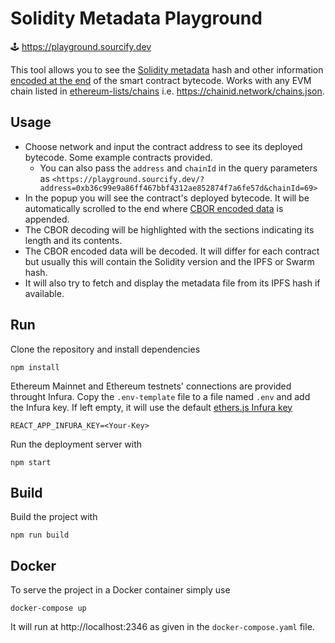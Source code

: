 # Solidity Metadata Playground

🕹️ https://playground.sourcify.dev

This tool allows you to see the [Solidity metadata](https://docs.soliditylang.org/en/latest/metadata.html) hash and other information [encoded at the end](https://docs.soliditylang.org/en/latest/metadata.html#encoding-of-the-metadata-hash-in-the-bytecode) of the smart contract bytecode. Works with any EVM chain listed in [ethereum-lists/chains](https://github.com/ethereum-lists/chains) i.e. https://chainid.network/chains.json.

## Usage

- Choose network and input the contract address to see its deployed bytecode. Some example contracts provided.
  - You can also pass the `address` and `chainId` in the query parameters as `<https://playground.sourcify.dev/?address=0xb36c99e9a86ff467bbf4312ae852874f7a6fe57d&chainId=69>`
- In the popup you will see the contract's deployed bytecode. It will be automatically scrolled to the end where [CBOR encoded data](https://docs.soliditylang.org/en/latest/metadata.html#encoding-of-the-metadata-hash-in-the-bytecode) is appended.
- The CBOR decoding will be highlighted with the sections indicating its length and its contents.
- The CBOR encoded data will be decoded. It will differ for each contract but usually this will contain the Solidity version and the IPFS or Swarm hash.
- It will also try to fetch and display the metadata file from its IPFS hash if available.

## Run

Clone the repository and install dependencies

```
npm install
```

Ethereum Mainnet and Ethereum testnets' connections are provided throught Infura. Copy the `.env-template` file to a file named `.env` and add the Infura key. If left empty, it will use the default [ethers.js Infura key](https://github.com/ethers-io/ethers.js/blob/0d40156fcba5be155aa5def71bcdb95b9c11d889/packages/providers/src.ts/infura-provider.ts#L17)

```
REACT_APP_INFURA_KEY=<Your-Key>
```

Run the deployment server with

```
npm start
```

## Build

Build the project with

```
npm run build
```

## Docker

To serve the project in a Docker container simply use

```
docker-compose up
```

It will run at http://localhost:2346 as given in the `docker-compose.yaml` file.
